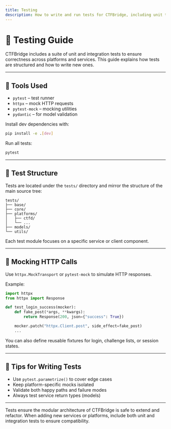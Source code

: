 ```yaml
---
title: Testing
description: How to write and run tests for CTFBridge, including unit tests, mock sessions, and integration strategies.
---
```


# 🧪 Testing Guide

CTFBridge includes a suite of unit and integration tests to ensure correctness across platforms and services. This guide explains how tests are structured and how to write new ones.

---

## 🧰 Tools Used

- `pytest` – test runner
- `httpx` – mock HTTP requests
- `pytest-mock` – mocking utilities
- `pydantic` – for model validation

Install dev dependencies with:

```bash
pip install -e .[dev]
```

Run all tests:

```bash
pytest
```

---

## 🧪 Test Structure

Tests are located under the `tests/` directory and mirror the structure of the main source tree:

```
tests/
├── base/
├── core/
├── platforms/
│   ├── ctfd/
│   └── ...
├── models/
└── utils/
```

Each test module focuses on a specific service or client component.

---

## 🧪 Mocking HTTP Calls

Use `httpx.MockTransport` or `pytest-mock` to simulate HTTP responses.

Example:

```python
import httpx
from httpx import Response

def test_login_success(mocker):
    def fake_post(*args, **kwargs):
        return Response(200, json={"success": True})

    mocker.patch("httpx.Client.post", side_effect=fake_post)
    ...
```

You can also define reusable fixtures for login, challenge lists, or session states.

---

## 🧩 Tips for Writing Tests

- Use `pytest.parametrize()` to cover edge cases
- Keep platform-specific mocks isolated
- Validate both happy paths and failure modes
- Always test service return types (models)

---

Tests ensure the modular architecture of CTFBridge is safe to extend and refactor. When adding new services or platforms, include both unit and integration tests to ensure compatibility.
